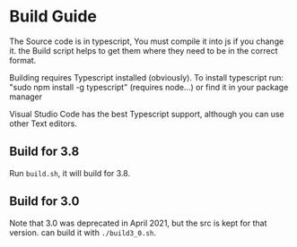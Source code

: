 # Build Guide

The Source code is in typescript, You must compile it into js if you change it.
the Build script helps to get them where they need to be in the correct
format.

Building requires Typescript installed (obviously).
To install typescript run: "sudo npm install -g typescript"  (requires node...) or find it in your package manager

Visual Studio Code has the best Typescript support, although you can use other Text editors.

## Build for 3.8

Run `build.sh`, it will build for 3.8.

## Build for 3.0

Note that 3.0 was deprecated in April 2021, but the src is kept for that version. can build it with `./build3_0.sh`.